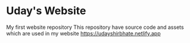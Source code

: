 # Uday's Website
My first website repository
This repository have source code and assets which are used in my website
https://udayshirbhate.netlify.app

